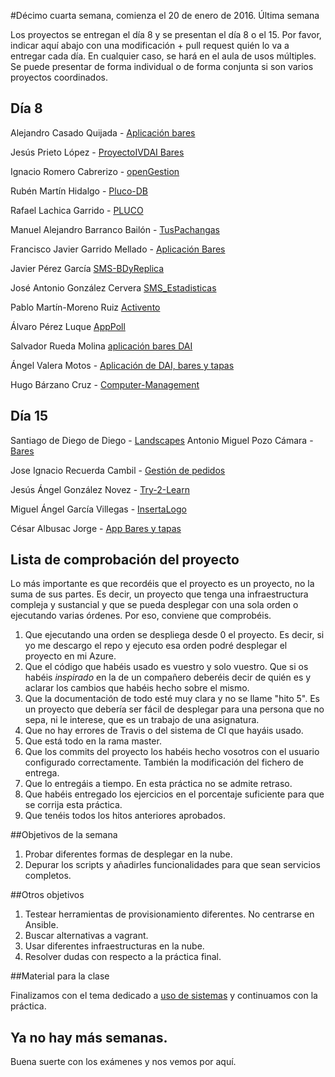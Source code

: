 #Décimo cuarta semana, comienza el 20 de enero de 2016. Última semana

Los proyectos se entregan el día 8 y se presentan el día 8 o el 15. Por favor, indicar aquí abajo con una modificación + pull request quién lo va a entregar cada día. En cualquier caso, se hará en el aula de usos múltiples. Se puede presentar de forma individual o de forma conjunta si son varios proyectos coordinados.

## Día 8

Alejandro Casado Quijada - [Aplicación bares](https://github.com/acasadoquijada/IV)

Jesús Prieto López - [ProyectoIVDAI Bares](https://github.com/JesGor/Proyecto-IV-DAI)

Ignacio Romero Cabrerizo - [openGestion](https://github.com/nachobit/IV_PR_OpenOrder)


Rubén Martín Hidalgo - [Pluco-DB](https://github.com/romilgildo/IV-PLUCO-RMH)

Rafael Lachica Garrido - [PLUCO](https://github.com/rafaellg8/IV-PLUCO-RLG)

Manuel Alejandro Barranco Bailón - [TusPachangas](https://github.com/mabarrbai/TusPachangas)

Francisco Javier Garrido Mellado - [Aplicación Bares](https://github.com/javiergarridomellado/DAI)

Javier Pérez García [SMS-BDyReplica](https://github.com/neon520/SMS-BDyReplica)

José Antonio González Cervera [SMS_Estadisticas](https://github.com/JA-Gonz/SMS_Estadisticas)

Pablo Martín-Moreno Ruiz [Activento](https://github.com/pmmre/Activento-PabloMartin-MorenoRuiz)

Álvaro Pérez Luque [AppPoll](https://github.com/alvaro-gr/proyecto-IV)

Salvador Rueda Molina [aplicación bares DAI](https://github.com/srmf9/Proyecto-IV)  


Ángel Valera Motos - [Aplicación de DAI, bares y tapas](https://github.com/AngelValera/bares-y-tapas-DAI)

Hugo Bárzano Cruz - [Computer-Management](https://github.com/hugobarzano/osl-computer-management)
## Día 15

Santiago de Diego de Diego - [Landscapes](https://github.com/santidediego/Landscapes)
Antonio Miguel Pozo Cámara - [Bares](https://github.com/AntonioPozo/Bares)

Jose Ignacio Recuerda Cambil - [Gestión de pedidos](https://github.com/ignaciorecuerda/gestionpedidos_django)

Jesús Ángel González Novez - [Try-2-Learn](https://github.com/jesusgn90/Try-2-Learn)

Miguel Ángel García Villegas - [InsertaLogo](https://github.com/magvugr/InsertaLogo)


César Albusac Jorge - [App Bares y tapas](https://github.com/cesar2/DAI-BARES)



## Lista de comprobación del proyecto

Lo más importante es que recordéis que el proyecto es un proyecto, no la suma de sus partes. Es decir, un proyecto que tenga una infraestructura compleja y sustancial y que se pueda desplegar con una sola orden o ejecutando varias órdenes. Por eso, conviene que comprobéis.

1. Que ejecutando una orden se despliega desde 0 el proyecto. Es decir, si yo me descargo el repo y ejecuto esa orden podré desplegar el proyecto en mi Azure.
2. Que el código que habéis usado es vuestro y solo vuestro. Que si os habéis *inspirado* en la de un compañero deberéis decir de quién es y aclarar los cambios que habéis hecho sobre el mismo.
3. Que la documentación de todo esté muy clara y no se llame "hito 5". Es un proyecto que debería ser fácil de desplegar para una persona que no sepa, ni le interese, que es un trabajo de una asignatura.
4. Que no hay errores de Travis o del sistema de CI que hayáis usado.
5. Que está todo en la rama master.
6. Que los commits del proyecto los habéis hecho vosotros con el usuario configurado correctamente. También la modificación del fichero de entrega.
7. Que lo entregáis a tiempo. En esta práctica no se admite retraso.
8. Que habéis entregado los ejercicios en el porcentaje suficiente para que se corrija esta práctica.
9. Que tenéis todos los hitos anteriores aprobados.


##Objetivos de la semana

1. Probar diferentes formas de desplegar en la nube.
2. Depurar los scripts y añadirles funcionalidades para que sean servicios completos.

##Otros objetivos

1. Testear herramientas de provisionamiento diferentes. No centrarse en Ansible.
2. Buscar alternativas a vagrant.
3. Usar diferentes infraestructuras en la nube.
4. Resolver dudas con respecto a la práctica final.

##Material para la clase

Finalizamos con el tema dedicado a [uso de sistemas](http://jj.github.io/IV/documentos/temas/Uso_de_sistemas) y continuamos con la práctica.


## Ya no hay más semanas.

Buena suerte con los exámenes y nos vemos por aquí.
